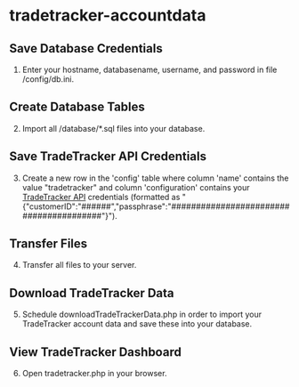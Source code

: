 ﻿# tradetracker-accountdata

## Save Database Credentials
1. Enter your hostname, databasename, username, and password in file /config/db.ini.

## Create Database Tables
2. Import all /database/*.sql files into your database.

## Save TradeTracker API Credentials
3. Create a new row in the 'config' table where column 'name' contains the value "tradetracker" and column 'configuration' contains your [TradeTracker API](https://affiliate.tradetracker.com/webService) credentials (formatted as "{"customerID":"######","passphrase":"########################################"}").

## Transfer Files
4. Transfer all files to your server.  

## Download TradeTracker Data
5. Schedule downloadTradeTrackerData.php in order to import your TradeTracker account data and save these into your database.

## View TradeTracker Dashboard
6. Open tradetracker.php in your browser.
